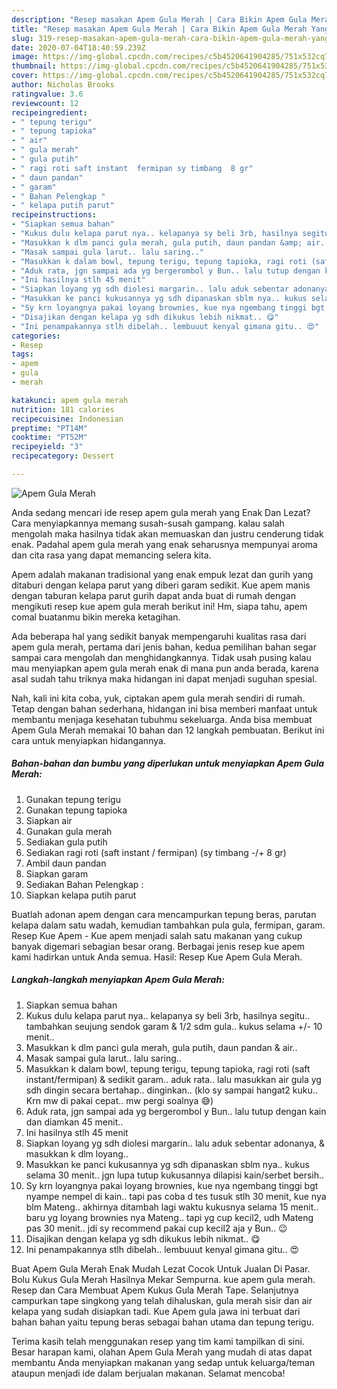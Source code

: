```yaml
---
description: "Resep masakan Apem Gula Merah | Cara Bikin Apem Gula Merah Yang Lezat"
title: "Resep masakan Apem Gula Merah | Cara Bikin Apem Gula Merah Yang Lezat"
slug: 319-resep-masakan-apem-gula-merah-cara-bikin-apem-gula-merah-yang-lezat
date: 2020-07-04T18:40:59.239Z
image: https://img-global.cpcdn.com/recipes/c5b4520641904285/751x532cq70/apem-gula-merah-foto-resep-utama.jpg
thumbnail: https://img-global.cpcdn.com/recipes/c5b4520641904285/751x532cq70/apem-gula-merah-foto-resep-utama.jpg
cover: https://img-global.cpcdn.com/recipes/c5b4520641904285/751x532cq70/apem-gula-merah-foto-resep-utama.jpg
author: Nicholas Brooks
ratingvalue: 3.6
reviewcount: 12
recipeingredient:
- " tepung terigu"
- " tepung tapioka"
- " air"
- " gula merah"
- " gula putih"
- " ragi roti saft instant  fermipan sy timbang  8 gr"
- " daun pandan"
- " garam"
- " Bahan Pelengkap "
- " kelapa putih parut"
recipeinstructions:
- "Siapkan semua bahan"
- "Kukus dulu kelapa parut nya.. kelapanya sy beli 3rb, hasilnya segitu.. tambahkan seujung sendok garam &amp; 1/2 sdm gula.. kukus selama +/- 10 menit.."
- "Masukkan k dlm panci gula merah, gula putih, daun pandan &amp; air.."
- "Masak sampai gula larut.. lalu saring.."
- "Masukkan k dalam bowl, tepung terigu, tepung tapioka, ragi roti (saft instant/fermipan) &amp; sedikit garam.. aduk rata.. lalu masukkan air gula yg sdh dingin secara bertahap.. dinginkan.. (klo sy sampai hangat2 kuku.. Krn mw di pakai cepat.. mw pergi soalnya 😅)"
- "Aduk rata, jgn sampai ada yg bergerombol y Bun.. lalu tutup dengan kain dan diamkan 45 menit.."
- "Ini hasilnya stlh 45 menit"
- "Siapkan loyang yg sdh diolesi margarin.. lalu aduk sebentar adonanya, &amp; masukkan k dlm loyang.."
- "Masukkan ke panci kukusannya yg sdh dipanaskan sblm nya.. kukus selama 30 menit.. jgn lupa tutup kukusannya dilapisi kain/serbet bersih.."
- "Sy krn loyangnya pakai loyang brownies, kue nya ngembang tinggi bgt nyampe nempel di kain.. tapi pas coba d tes tusuk stlh 30 menit, kue nya blm Mateng.. akhirnya ditambah lagi waktu kukusnya selama 15 menit.. baru yg loyang brownies nya Mateng.. tapi yg cup kecil2, udh Mateng pas 30 menit.. jdi sy recommend pakai cup kecil2 aja y Bun.. 😉"
- "Disajikan dengan kelapa yg sdh dikukus lebih nikmat.. 😋"
- "Ini penampakannya stlh dibelah.. lembuuut kenyal gimana gitu.. 😍"
categories:
- Resep
tags:
- apem
- gula
- merah

katakunci: apem gula merah 
nutrition: 181 calories
recipecuisine: Indonesian
preptime: "PT14M"
cooktime: "PT52M"
recipeyield: "3"
recipecategory: Dessert

---
```



![Apem Gula Merah](https://img-global.cpcdn.com/recipes/c5b4520641904285/751x532cq70/apem-gula-merah-foto-resep-utama.jpg)

Anda sedang mencari ide resep apem gula merah yang Enak Dan Lezat? Cara menyiapkannya memang susah-susah gampang. kalau salah mengolah maka hasilnya tidak akan memuaskan dan justru cenderung tidak enak. Padahal apem gula merah yang enak seharusnya mempunyai aroma dan cita rasa yang dapat memancing selera kita.

Apem adalah makanan tradisional yang enak empuk lezat dan gurih yang ditaburi dengan kelapa parut yang diberi garam sedikit. Kue apem manis dengan taburan kelapa parut gurih dapat anda buat di rumah dengan mengikuti resep kue apem gula merah berikut ini! Hm, siapa tahu, apem comal buatanmu bikin mereka ketagihan.

Ada beberapa hal yang sedikit banyak mempengaruhi kualitas rasa dari apem gula merah, pertama dari jenis bahan, kedua pemilihan bahan segar sampai cara mengolah dan menghidangkannya. Tidak usah pusing kalau mau menyiapkan apem gula merah enak di mana pun anda berada, karena asal sudah tahu triknya maka hidangan ini dapat menjadi suguhan spesial.


Nah, kali ini kita coba, yuk, ciptakan apem gula merah sendiri di rumah. Tetap dengan bahan sederhana, hidangan ini bisa memberi manfaat untuk membantu menjaga kesehatan tubuhmu sekeluarga. Anda bisa membuat Apem Gula Merah memakai 10 bahan dan 12 langkah pembuatan. Berikut ini cara untuk menyiapkan hidangannya.

<!--inarticleads1-->

##### Bahan-bahan dan bumbu yang diperlukan untuk menyiapkan Apem Gula Merah:

1. Gunakan  tepung terigu
1. Gunakan  tepung tapioka
1. Siapkan  air
1. Gunakan  gula merah
1. Sediakan  gula putih
1. Sediakan  ragi roti (saft instant / fermipan) (sy timbang -/+ 8 gr)
1. Ambil  daun pandan
1. Siapkan  garam
1. Sediakan  Bahan Pelengkap :
1. Siapkan  kelapa putih parut


Buatlah adonan apem dengan cara mencampurkan tepung beras, parutan kelapa dalam satu wadah, kemudian tambahkan pula gula, fermipan, garam. Resep Kue Apem - Kue apem menjadi salah satu makanan yang cukup banyak digemari sebagian besar orang. Berbagai jenis resep kue apem kami hadirkan untuk Anda semua. Hasil: Resep Kue Apem Gula Merah. 

<!--inarticleads2-->

##### Langkah-langkah menyiapkan Apem Gula Merah:

1. Siapkan semua bahan
1. Kukus dulu kelapa parut nya.. kelapanya sy beli 3rb, hasilnya segitu.. tambahkan seujung sendok garam &amp; 1/2 sdm gula.. kukus selama +/- 10 menit..
1. Masukkan k dlm panci gula merah, gula putih, daun pandan &amp; air..
1. Masak sampai gula larut.. lalu saring..
1. Masukkan k dalam bowl, tepung terigu, tepung tapioka, ragi roti (saft instant/fermipan) &amp; sedikit garam.. aduk rata.. lalu masukkan air gula yg sdh dingin secara bertahap.. dinginkan.. (klo sy sampai hangat2 kuku.. Krn mw di pakai cepat.. mw pergi soalnya 😅)
1. Aduk rata, jgn sampai ada yg bergerombol y Bun.. lalu tutup dengan kain dan diamkan 45 menit..
1. Ini hasilnya stlh 45 menit
1. Siapkan loyang yg sdh diolesi margarin.. lalu aduk sebentar adonanya, &amp; masukkan k dlm loyang..
1. Masukkan ke panci kukusannya yg sdh dipanaskan sblm nya.. kukus selama 30 menit.. jgn lupa tutup kukusannya dilapisi kain/serbet bersih..
1. Sy krn loyangnya pakai loyang brownies, kue nya ngembang tinggi bgt nyampe nempel di kain.. tapi pas coba d tes tusuk stlh 30 menit, kue nya blm Mateng.. akhirnya ditambah lagi waktu kukusnya selama 15 menit.. baru yg loyang brownies nya Mateng.. tapi yg cup kecil2, udh Mateng pas 30 menit.. jdi sy recommend pakai cup kecil2 aja y Bun.. 😉
1. Disajikan dengan kelapa yg sdh dikukus lebih nikmat.. 😋
1. Ini penampakannya stlh dibelah.. lembuuut kenyal gimana gitu.. 😍


Buat Apem Gula Merah Enak Mudah Lezat Cocok Untuk Jualan Di Pasar. Bolu Kukus Gula Merah Hasilnya Mekar Sempurna. kue apem gula merah. Resep dan Cara Membuat Apem Kukus Gula Merah Tape. Selanjutnya campurkan tape singkong yang telah dihaluskan, gula merah sisir dan air kelapa yang sudah disiapkan tadi. Kue Apem gula jawa ini terbuat dari bahan bahan yaitu tepung beras sebagai bahan utama dan tepung terigu. 

Terima kasih telah menggunakan resep yang tim kami tampilkan di sini. Besar harapan kami, olahan Apem Gula Merah yang mudah di atas dapat membantu Anda menyiapkan makanan yang sedap untuk keluarga/teman ataupun menjadi ide dalam berjualan makanan. Selamat mencoba!
